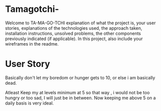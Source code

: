 # Tamagotchi-
Welcome to TA-MA-GO-TCHI
explanation of what the project is, your user stories, explanations of the technologies used, the approach taken, installation instructions, unsolved problems, the other components previously indicated (if applicable). In this project, also include your wireframes in the readme.

<h1> User Story </h1>
Basically don't let my boredom or hunger gets to 10, or else i am basically dead.

Atleast Keep my at levels minimum at 5 so that way , i would not be too hungry or too sad, I will just be in between.
 Now keeping me above 5 on a daily basis is very ideal.


